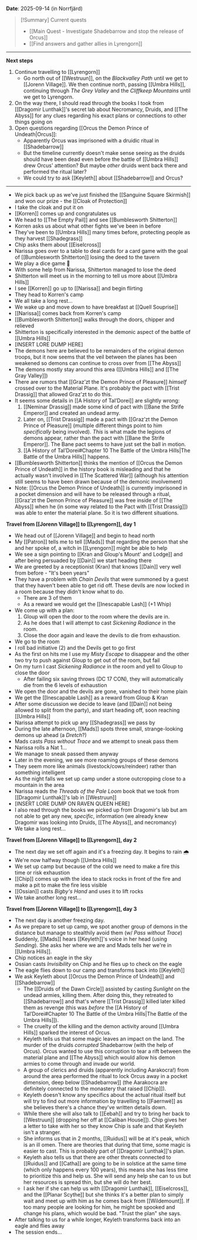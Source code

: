 **Date**: 2025-09-14 (in Norrfjärd)

> [!Summary] Current quests
> - [[Main Quest - Investigate Shadebarrow and stop the release of Orcus]]
> - [[Find answers and gather allies in Lyrengorn]]

---
**Next steps**
1. Continue travelling to [[Lyrengorn]]
	- Go north out of [[Westruun]], on the *Blackvalley Path* until we get to [[Jorenn Village]]. We then continue north, passing [[Umbra Hills]], continuing through *The Grey Valley* and the *Cliffkeep Mountains* until we get to Lyrengorn.
2. On the way there, I should read through the books I took from [[Dragomir Lunthak]]'s secret lab about Necromancy, Druids, and [[The Abyss]] for any clues regarding his exact plans or connections to other things going on
3. Open questions regarding [[Orcus the Demon Prince of Undeath|Orcus]]:
	- Apparently Orcus was imprisoned with a druidic ritual in [[Shadebarrow]]
	- But the timeline currently doesn't make sense seeing as the druids should have been dead even before the battle of [[Umbra Hills]] drew Orcus' attention? But maybe *other* druids went back there and performed the ritual later?
	- We could try to ask [[Keyleth]] about [[Shadebarrow]] and Orcus?
---
- We pick back up as we've just finished the [[Sanguine Square Skirmish]] and won our prize - the [[Cloak of Protection]]
- I take the cloak and put it on
- [[Korren]] comes up and congratulates us
- We head to [[The Empty Pail]] and see [[Bumblesworth Shitterton]]
- Korren asks us about what other fights we've been in before
- They've been to [[Umbra Hills]] many times before, protecting people as they harvest [[Shadegrass]]
- Chip asks them about [[Eiselcross]]
- Narissa goes over to a table to deal cards for a card game with the goal of [[Bumblesworth Shitterton]] losing the deed to the tavern
- We play a dice game 🎲
- With some help from Narissa, Shitterton managed to lose the deed
- Shitterton will meet us in the morning to tell us more about [[Umbra Hills]]
- I see [[Korren]] go up to [[Narissa]] and begin flirting
- They head to Korren's camp
- We all take a long rest...
- We wake up and move down to have breakfast at [[Quell Souprise]]
- [[Narissa]] comes back from Korren's camp
- [[Bumblesworth Shitterton]] walks through the doors, chipper and relieved
- Shitterton is specifically interested in the demonic aspect of the battle of [[Umbra Hills]]
- [INSERT LORE DUMP HERE]
- The demons here are believed to be remainders of the original demon troops, but it now seems that the veil between the planes has been weakened so demons can continue to cross over from [[The Abyss]]
- The demons mostly stay around this area ([[Umbra Hills]] and [[The Gray Valley]])
- There are rumors that [[Graz’zt the Demon Prince of Pleasure]] *himself* crossed over to the Material Plane. It's probably the pact with [[Trist Drassig]] that allowed Graz'zt to do this.
- It seems some details in [[A History of Tal’Dorei]] are slightly wrong:
	1. [[Neminar Drassig]] made some kind of pact with [[Bane the Strife Emperor]] and created an undead army.
	2. Later on, [[Trist Drassig]] made a pact with [[Graz’zt the Demon Prince of Pleasure]] (multiple different things point to him *specifically* being involved). *This* is what made the legions of demons appear, rather than the pact with [[Bane the Strife Emperor]]. The Bane pact seems to have just set the ball in motion.
	3. [[A History of Tal’Dorei#Chapter 10 The Battle of the Umbra Hills|The Battle of the Umbra Hills]] happens.
- [[Bumblesworth Shitterton]] thinks the mention of [[Orcus the Demon Prince of Undeath]] in the history book is misleading and that he actually wasn't involved in [[The Scattered War]] (although his attention still seems to have been drawn because of the demonic involvement)
- Note: [[Orcus the Demon Prince of Undeath]] is currently imprisoned in a pocket dimension and will have to be released through a ritual, [[Graz’zt the Demon Prince of Pleasure]] was free inside of [[The Abyss]] when he (in some way related to the Pact with [[Trist Drassig]]) was able to enter the material plane. So it is two different situations.

**Travel from [[Jorenn Village]] to [[Lyrengorn]], day 1**
- We head out of [[Jorenn Village]] and begin to head north
- My [[Patron]] tells me to tell [[Mads]] that regarding the person that she and her spoke of, a witch in [[Lyrengorn]] might be able to help
- We see a sign pointing to [[Kran and Gloup's Mount' and Lodge]] and after being persuaded by [[Dain]] we start heading there
- We are greeted by a receptionist (Kran) that knows [[Dain]] very well from before - "It's been years"
- They have a problem with *Chain Devils* that were summoned by a guest that they haven't been able to get rid off. These devils are now locked in a room because they didn't know what to do.
	- There are 3 of them
	- As a reward we would get the [[Inescapable Lash]] (+1 Whip)
- We come up with a plan:
	1. Gloup will open the door to the room where the devils are in.
	2. As he does that I will attempt to cast *Sickening Radiance* in the room.
	3. Close the door again and leave the devils to die from exhaustion.
- We go to the room
- I roll bad initiative (2) and the Devils get to go first
- As the first on hits me I use my *Misty Escape* to disappear and the other two try to push against Gloup to get out of the room, but fail
- On my turn I cast *Sickening Radiance* in the room and yell to Gloup to close the door
	- After failing six saving throws (DC 17 CON), they will automatically die from the 6 levels of exhaustion
- We open the door and the devils are gone, vanished to their home plain
- We get the [[Inescapable Lash]] as a reward from Gloup & Kran
- After some discussion we decide to leave (and [[Dain]] not being allowed to split from the party), and start heading off, soon reaching [[Umbra Hills]]
- Narissa attempt to pick up any [[Shadegrass]] we pass by
- During the late afternoon, [[Mads]] spots three small, strange-looking demons up ahead (a *Dretch*?)
- Mads casts *Pass without Trace* and we attempt to sneak pass them
- Narissa rolls a Nat 1...
- We manage to sneak passed them anyway
- Later in the evening, we see more roaming groups of these demons
- They seem more like animals (livestock/cows/reindeer) rather than something intelligent
- As the night falls we set up camp under a stone outcropping close to a mountain in the area
- Narissa reads the *Threads of the Pale Loom* book that we took from [[Dragomir Lunthak]]'s lab in [[Westruun]]
- [INSERT LORE DUMP ON RAVEN QUEEN HERE]
- I also read through the books we picked up from Dragomir's lab but am not able to get any new, *specific*, information (we already knew Dragomir was looking into Druids, [[The Abyss]], and necromancy)
- We take a long rest...

**Travel from [[Jorenn Village]] to [[Lyrengorn]], day 2**
- The next day we set off again and it's a freezing day. It begins to rain 🌧️
- We're now halfway though [[Umbra Hills]]
- We set up camp but because of the cold we need to make a fire this time or risk exhaustion
- [[Chip]] comes up with the idea to stack rocks in front of the fire and make a pit to make the fire less visible
- [[Ossian]] casts *Bigby's Hand* and uses it to lift rocks
- We take another long rest...

**Travel from [[Jorenn Village]] to [[Lyrengorn]], day 3**
- The next day is another freezing day.
- As we prepare to set up camp, we spot another group of demons in the distance but manage to stealthily avoid them (w/ *Pass without Trace*)
- Suddenly, [[Mads]] hears [[Keyleth]]'s voice in her head (using *Sending*). She asks her where we are and Mads tells her we're in [[Umbra Hills]].
- Chip notices an eagle in the sky
- Ossian casts *Invisibility* on Chip and he flies up to check on the eagle
- The eagle flies down to our camp and transforms back into [[Keyleth]]
- We ask Keyleth about [[Orcus the Demon Prince of Undeath]] and [[Shadebarrow]]
	- The [[Druids of the Dawn Circle]] assisted by casting *Sunlight* on the undead armies, killing them. After doing this, they retreated to [[Shadebarrow]] and that's where [[Trist Drassig]] killed later killed them as revenge (this was *before* the [[A History of Tal’Dorei#Chapter 10 The Battle of the Umbra Hills|The Battle of the Umbra Hills]]).
	- The cruelty of the killing and the demon activity around [[Umbra Hills]] sparked the interest of Orcus.
	- Keyleth tells us that some magic leaves an impact on the land. The murder of the druids *corrupted* Shadebarrow (with the help of Orcus). Orcus wanted to use this corruption to tear a rift between the material plane and [[The Abyss]] which would allow his demon armies to come through and invade our world.
	- A group of clerics and druids (apparently including Aarakocra!) from around the area performed the ritual to lock Orcus away in a pocket dimension, deep below [[Shadebarrow]] (the Aarakocra are definitely connected to the monastery that raised [[Chip]]).
	- Keyleth doesn't know any specifics about the actual ritual itself but will try to find out more information by travelling to [[Faernwë]] as she believes there's a chance they've written details down.
	- While there she will also talk to [[Eebah]] and try to bring her back to [[Westruun]] (dropping her off at [[Caliban House]]). Chip gives her a letter to take with her so they know Chip is safe and that Keyleth isn't a stranger.
	- She informs us that in 2 months, [[Ruidus]] will be at it's peak, which is an ill omen. There are theories that during that time, some magic is easier to cast. This is probably part of [[Dragomir Lunthak]]'s plan.
	- Keyleth also tells us that there are other threats connected to [[Ruidus]] and [[Catha]] are going to be in solstice at the same time (which only happens every 100 years), this means she has less time to prioritize this and help us. She will send any help she can to us but her resources is spread thin, but she will do her best.
	- I ask her if she can help us with [[Dragomir Lunthak]], [[Eiselcross]], and the [[Planar Scythe]] but she thinks it's a better plan to simply wait and meet up with him as he comes back from [[Wildemount]]. If too many people are looking for him, he might be spooked and change his plans, which would be bad. "Trust the plan" she says.
- After talking to us for a while longer, Keyleth transforms back into an eagle and flies away
- The session ends...